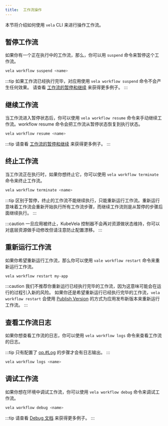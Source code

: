 ```yaml
---
title:  工作流操作
---
```


本节将介绍如何使用 `vela` CLI 来进行操作工作流。

## 暂停工作流

如果你有一个正在执行中的工作流，那么，你可以用 `suspend` 命令来暂停这个工作流。

```bash
vela workflow suspend <name>
```

:::tip
如果工作流已经执行完毕，对应用使用 `vela workflow suspend` 命令不会产生任何效果。
请查看 [工作流的暂停和继续](./suspend) 来获得更多例子。
:::

## 继续工作流

当工作流进入暂停状态后，你可以使用 `vela workflow resume` 命令来手动继续工作流。workflow resume 命令会把工作流从暂停状态恢复到执行状态。

```bash
vela workflow resume <name>
```

:::tip
请查看 [工作流的暂停和继续](./suspend) 来获得更多例子。
:::

## 终止工作流

当工作流正在执行时，如果你想终止它，你可以使用 `vela workflow terminate` 命令来终止工作流。

```bash
vela workflow terminate <name>
```

:::tip
区别于暂停，终止的工作流不能继续执行，只能重新运行工作流。重新运行意味着工作流会重新开始执行所有工作流步骤，而继续工作流则是从暂停的步骤后面继续执行。
:::

:::caution
一旦应用被终止，KubeVela 控制器不会再对资源做状态维持，你可以对底层资源做手动修改但请注意防止配置漂移。
:::

## 重新运行工作流

如果你希望重新运行工作流，那么你可以使用 `vale workflow restart` 命令来重新运行工作流。

```bash
vela workflow restart my-app
```

:::caution
我们不推荐你重新运行已经执行完毕的工作流，因为这意味可能会在运行的过程引入新的风险。
如果你还是希望重新运行已经执行完毕的工作流，`vela workflow restart` 会使用 [Publish Version](./../version-control) 的方式为应用发布新版本来重新运行工作流。
:::

## 查看工作流日志

如果你想查看工作流的日志，你可以使用 `vela workflow logs` 命令来查看工作流的日志。

:::tip
只有配置了 [op.#Log](../../platform-engineers/workflow/cue-actions#log) 的步骤才会有日志输出。
:::

```bash
vela workflow logs <name>
```

## 调试工作流

如果你想在环境中调试工作流，你可以使用 `vela workflow debug` 命令来调试工作流。

```bash
vela workflow debug <name>
```

:::tip
请查看 [Debug 文档](../../platform-engineers/debug/debug#使用工作流的应用) 来获得更多例子。
:::
